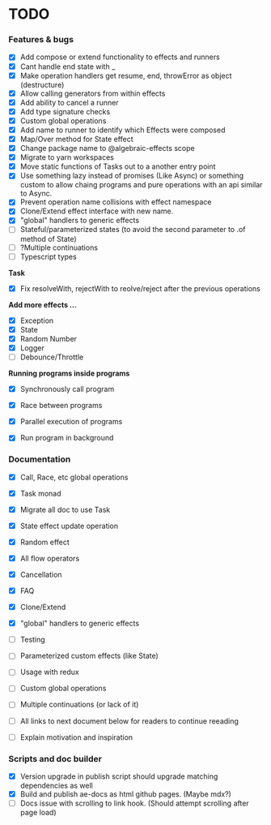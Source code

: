 # TODO

### Features & bugs
- [x] Add compose or extend functionality to effects and runners
- [x] Cant handle end state with _
- [x] Make operation handlers get resume, end, throwError as object (destructure)
- [x] Allow calling generators from within effects
- [x] Add ability to cancel a runner
- [x] Add type signature checks
- [x] Custom global operations
- [x] Add name to runner to identify which Effects were composed
- [x] Map/Over method for State effect
- [x] Change package name to @algebraic-effects scope
- [x] Migrate to yarn workspaces
- [x] Move static functions of Tasks out to a another entry point
- [x] Use something lazy instead of promises (Like Async) or something custom to allow chaing programs and pure operations with an api similar to Async.
- [x] Prevent operation name collisions with effect namespace
- [x] Clone/Extend effect interface with new name.
- [x] "global" handlers to generic effects
- [ ] Stateful/parameterized states (to avoid the second parameter to .of method of State)
- [ ] ?Multiple continuations
- [ ] Typescript types

**Task**
  - [x] Fix resolveWith, rejectWith to reolve/reject after the previous operations

**Add more effects ...**
  - [x] Exception
  - [x] State
  - [x] Random Number
  - [x] Logger
  - [ ] Debounce/Throttle

**Running programs inside programs**
  - [x] Synchronously call program
  - [x] Race between programs
  - [x] Parallel execution of programs
  - [x] Run program in background


### Documentation
- [x] Call, Race, etc global operations
- [x] Task monad
- [x] Migrate all doc to use Task
- [x] State effect update operation
- [x] Random effect
- [x] All flow operators
- [x] Cancellation
- [x] FAQ
- [x] Clone/Extend
- [x] "global" handlers to generic effects
- [ ] Testing
- [ ] Parameterized custom effects (like State)
- [ ] Usage with redux
- [ ] Custom global operations
- [ ] Multiple continuations (or lack of it)
- [ ] All links to next document below for readers to continue reeading
- [ ] Explain motivation and inspiration


### Scripts and doc builder
- [x] Version upgrade in publish script should upgrade matching dependencies as well
- [x] Build and publish ae-docs as html github pages. (Maybe mdx?)
- [ ] Docs issue with scrolling to link hook. (Should attempt scrolling after page load)
